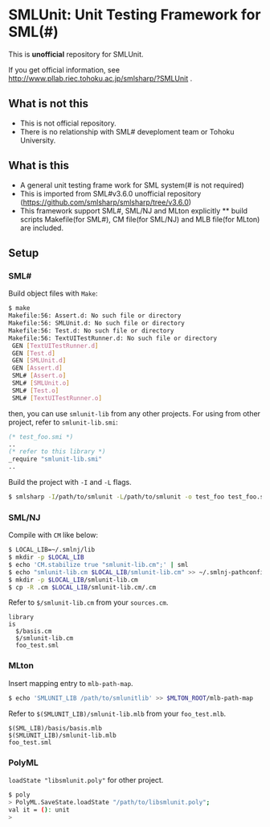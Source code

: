 SMLUnit:  Unit Testing Framework for SML(#)
============================================================

This is **unofficial** repository for SMLUnit.

If you get official information, see http://www.pllab.riec.tohoku.ac.jp/smlsharp/?SMLUnit .

What is **not** this
------------------------------

 * This is not official repository.
 * There is no relationship with SML# deveploment team or Tohoku University.

What is this
------------------------------

 * A general unit testing frame work for SML system(# is not required)
 * This is imported from SML#v3.6.0 unofficial repository (https://github.com/smlsharp/smlsharp/tree/v3.6.0)
 * This framework support SML#, SML/NJ and MLton explicitly
 ** build scripts Makefile(for SML#), CM file(for SML/NJ) and MLB file(for MLton) are included.

Setup
------------------------------

### SML&#x23;

Build object files with `Make`:

```sh
$ make
Makefile:56: Assert.d: No such file or directory
Makefile:56: SMLUnit.d: No such file or directory
Makefile:56: Test.d: No such file or directory
Makefile:56: TextUITestRunner.d: No such file or directory
 GEN [TextUITestRunner.d]
 GEN [Test.d]
 GEN [SMLUnit.d]
 GEN [Assert.d]
 SML# [Assert.o]
 SML# [SMLUnit.o]
 SML# [Test.o]
 SML# [TextUITestRunner.o]
```

then, you can use `smlunit-lib` from any other projects.
For using from other project, refer to `smlunit-lib.smi`:

```sml
(* test_foo.smi *)
..
(* refer to this library *)
_require "smlunit-lib.smi"
..
```

Build the project with `-I` and `-L` flags.

```sh
$ smlsharp -I/path/to/smlunit -L/path/to/smlunit -o test_foo test_foo.smi
```

### SML/NJ

Compile with `CM` like below:

```sh
$ LOCAL_LIB=~/.smlnj/lib
$ mkdir -p $LOCAL_LIB
$ echo 'CM.stabilize true "smlunit-lib.cm";' | sml
$ echo "smlunit-lib.cm $LOCAL_LIB/smlunit-lib.cm" >> ~/.smlnj-pathconfig
$ mkdir -p $LOCAL_LIB/smlunit-lib.cm
$ cp -R .cm $LOCAL_LIB/smlunit-lib.cm/.cm
```

Refer to `$/smlunit-lib.cm` from your `sources.cm`.

```
library
is
  $/basis.cm
  $/smlunit-lib.cm
  foo_test.sml
```


### MLton

Insert mapping entry to `mlb-path-map`.

```sh
$ echo 'SMLUNIT_LIB /path/to/smlunitlib' >> $MLTON_ROOT/mlb-path-map
```

Refer to `$(SMLUNIT_LIB)/smlunit-lib.mlb` from your `foo_test.mlb`.

```
$(SML_LIB)/basis/basis.mlb
$(SMLUNIT_LIB)/smlunit-lib.mlb
foo_test.sml
```

### PolyML

`loadState "libsmlunit.poly"` for other project.

```sh
$ poly
> PolyML.SaveState.loadState "/path/to/libsmlunit.poly";
val it = (): unit
>
```


